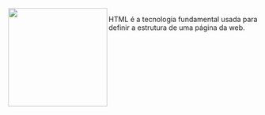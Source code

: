 
 <img src="https://user-images.githubusercontent.com/106279585/195212981-8e778b06-cc27-44a9-9a3e-d7c63babc527.png" width="200px" align="left"/>
 <p>HTML é a tecnologia fundamental usada para definir a estrutura de uma página da web.</p>


